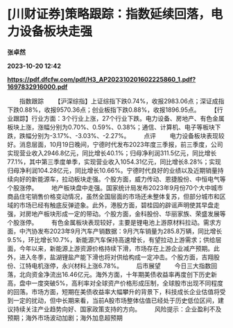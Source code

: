 # [川财证券]策略跟踪：指数延续回落，电力设备板块走强
**张卓然**

**2023-10-20 12:42**

**https://pdf.dfcfw.com/pdf/H3_AP202310201602225860_1.pdf?1697832916000.pdf**

　　指数跟踪 　　【沪深综指】上证综指下跌0.74%，收报2983.06点；深证成指下跌0.88%，收报9570.36点；创业板指下跌0.88%，收报1896.95点。 　　【行业跟踪】行业方面：3个行业上涨，27个行业下跌。电力设备、房地产、有色金属板块上涨，涨幅分别为0.70%、0.59%、0.38%；通信、计算机、电子等板块下跌，跌幅分别为-3.17%、-3.03%、-2.27%。 　　点评 　　电力设备板块表现较好。消息层面，10月19日晚间，宁德时代发布2023年度三季报，前三季度，公司实现营业收入2946.8亿元，同比增长40.1%；归母净利润311.5亿元，同比增长77.1%，其中第三季度单季，实现营业收入1054.31亿元，同比增长8.28%；实现归母净利润104.28亿元，同比增长10.66%。宁德时代良好的业绩以及近期销量持续向好的新能源车，拉动板块走强。个股方面，威力传动、恩捷股份、中恒电气等个股涨停。 　　地产板块盘中走强。国家统计局发布2023年9月份70个大中城市商品住宅销售价格变动情况，虽然全国层面的市场还未整体复苏，但部分城市和区域的市场已经有触底反弹迹象。此外，港股方面，碧桂园的辟谣声明使其早盘走强，对房地产板块形成一定的带动。个股方面，金科股份、华丽家族、荣盛发展等个股涨停。 　　有色金属板块表现较好，主要是锂电池上游原材料拉动。需求方面，中汽协发布2023年9月汽车产销数据：9月汽车销量为285.8万辆，同比增长9.5%，环比增长10.7%，新能源汽车保持高速增长，有望拉动上游需求；供给层面，今年以来，新能源上游资源价格持续下滑，市场存在上游企业减产预期。此外，进入冬季，盐湖锂盐产能下滑也将对供给构成一定冲击。个股方面，吉翔股份、江特电机涨停，永兴材料上涨6.78%。 　　后市展望 　　今日三大指数回落，北向资金净流出16.46亿元。海外方面，十年期美债收益率再度创下历史新高，盘中一度突破5%，高利率对全球资产价格形成压制，全球股市出现不同程度的回落。市场方面，短期在美债收益率大幅攀升的背景下，科技成长企业估值将受到一定的扰动，但中长期来看，当前A股市场整体估值已经处于历史低位区间，建议持续关注产业趋势向好、国家政策支持的方向。 　　风险提示：企业盈利不及预期；海外市场波动加剧；海外加息超预期